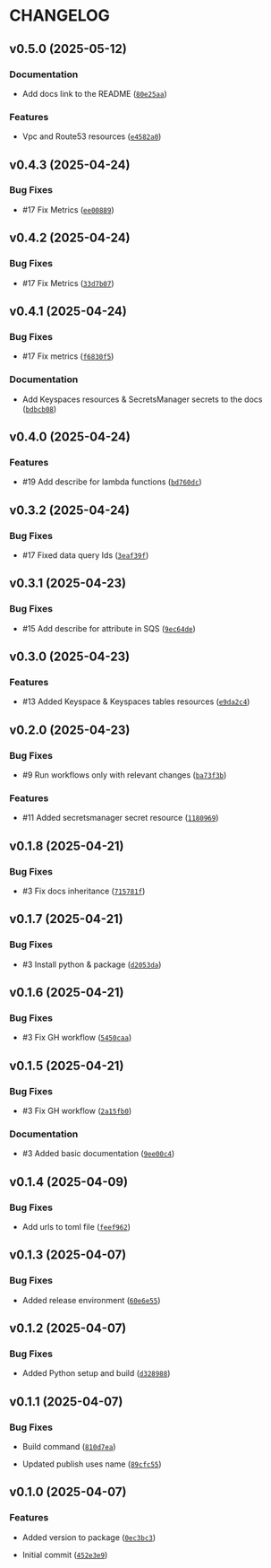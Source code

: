 # CHANGELOG


## v0.5.0 (2025-05-12)

### Documentation

- Add docs link to the README
  ([`80e25aa`](https://github.com/ocadotechnology/cmq/commit/80e25aaf111d6e15a2a275455aa522db68ed3a89))

### Features

- Vpc and Route53 resources
  ([`e4582a0`](https://github.com/ocadotechnology/cmq/commit/e4582a0ac720f134b4c886a93c5fb6bed689258b))


## v0.4.3 (2025-04-24)

### Bug Fixes

- #17 Fix Metrics
  ([`ee00889`](https://github.com/ocadotechnology/cmq/commit/ee00889e7b4849981c74a29ccdfca22af5ed95ef))


## v0.4.2 (2025-04-24)

### Bug Fixes

- #17 Fix Metrics
  ([`33d7b07`](https://github.com/ocadotechnology/cmq/commit/33d7b0772c7cb17bbf0597ff7442e8e59c1aa8b1))


## v0.4.1 (2025-04-24)

### Bug Fixes

- #17 Fix metrics
  ([`f6830f5`](https://github.com/ocadotechnology/cmq/commit/f6830f502f2205acd87a85d7e6c2f6bccce0154f))

### Documentation

- Add Keyspaces resources & SecretsManager secrets to the docs
  ([`bdbcb08`](https://github.com/ocadotechnology/cmq/commit/bdbcb08df1a148df70bd06237b48f8b2b63397ec))


## v0.4.0 (2025-04-24)

### Features

- #19 Add describe for lambda functions
  ([`bd760dc`](https://github.com/ocadotechnology/cmq/commit/bd760dce5c8e25c0e51bc8eac249e9f832b2096b))


## v0.3.2 (2025-04-24)

### Bug Fixes

- #17 Fixed data query Ids
  ([`3eaf39f`](https://github.com/ocadotechnology/cmq/commit/3eaf39feb4d0a7879bfaaa9e273eadff494d1ae4))


## v0.3.1 (2025-04-23)

### Bug Fixes

- #15 Add describe for attribute in SQS
  ([`9ec64de`](https://github.com/ocadotechnology/cmq/commit/9ec64de698f126367177e9e3cd4bb9c77fe3df7e))


## v0.3.0 (2025-04-23)

### Features

- #13 Added Keyspace & Keyspaces tables resources
  ([`e9da2c4`](https://github.com/ocadotechnology/cmq/commit/e9da2c45538f6f4587586d5f000baba662a43070))


## v0.2.0 (2025-04-23)

### Bug Fixes

- #9 Run workflows only with relevant changes
  ([`ba73f3b`](https://github.com/ocadotechnology/cmq/commit/ba73f3b453bd8caa6518fa436b422645615287de))

### Features

- #11 Added secretsmanager secret resource
  ([`1180969`](https://github.com/ocadotechnology/cmq/commit/1180969c45388fa11920ed528f8c436042f7f798))


## v0.1.8 (2025-04-21)

### Bug Fixes

- #3 Fix docs inheritance
  ([`715781f`](https://github.com/ocadotechnology/cmq/commit/715781f1d1f8066a0d13f8f0fa03a8f551f59111))


## v0.1.7 (2025-04-21)

### Bug Fixes

- #3 Install python & package
  ([`d2053da`](https://github.com/ocadotechnology/cmq/commit/d2053daab6cb63d32cf6c96ef574dfa92a757806))


## v0.1.6 (2025-04-21)

### Bug Fixes

- #3 Fix GH workflow
  ([`5450caa`](https://github.com/ocadotechnology/cmq/commit/5450caa0ab640d695cd283415079abf53cc05c73))


## v0.1.5 (2025-04-21)

### Bug Fixes

- #3 Fix GH workflow
  ([`2a15fb0`](https://github.com/ocadotechnology/cmq/commit/2a15fb0369af9664171a9176da875ed48f7a197d))

### Documentation

- #3 Added basic documentation
  ([`9ee00c4`](https://github.com/ocadotechnology/cmq/commit/9ee00c41aab0b29389e404d8660835f3a5ae0129))


## v0.1.4 (2025-04-09)

### Bug Fixes

- Add urls to toml file
  ([`feef962`](https://github.com/ocadotechnology/cmq/commit/feef9623f4ad87e6f820d220f181ddde0205227b))


## v0.1.3 (2025-04-07)

### Bug Fixes

- Added release environment
  ([`60e6e55`](https://github.com/ocadotechnology/cmq/commit/60e6e55885f51bc785998b87c76e3a517b8522dc))


## v0.1.2 (2025-04-07)

### Bug Fixes

- Added Python setup and build
  ([`d328988`](https://github.com/ocadotechnology/cmq/commit/d328988065bc52777b59127dfd324ce70f09a491))


## v0.1.1 (2025-04-07)

### Bug Fixes

- Build command
  ([`810d7ea`](https://github.com/ocadotechnology/cmq/commit/810d7eaf626d17ff1ec49c51b2740ee29f027877))

- Updated publish uses name
  ([`89cfc55`](https://github.com/ocadotechnology/cmq/commit/89cfc55c80208240a401292d3bb2703d15df742c))


## v0.1.0 (2025-04-07)

### Features

- Added version to package
  ([`0ec3bc3`](https://github.com/ocadotechnology/cmq/commit/0ec3bc385c961ff7ffd4c14a3e054b8096519a4f))

- Initial commit
  ([`452e3e9`](https://github.com/ocadotechnology/cmq/commit/452e3e9fb53933082cf7396b5b151eea576520ac))
